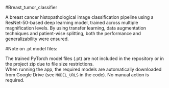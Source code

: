 #Breast_tumor_classifier

A breast cancer histopathological image classification pipeline using a ResNet-50-based deep learning model, trained across multiple magnification levels. By using transfer learning, data augmentation techniques and patient-wise splitting, both the performance and generalizability were ensured.



#Note on .pt model files:

The trained PyTorch model files (.pt) are not included in the repository or in the project zip due to file size restrictions.  
When running the app, the required models are automatically downloaded from Google Drive (see `MODEL_URLS` in the code). No manual action is required.
